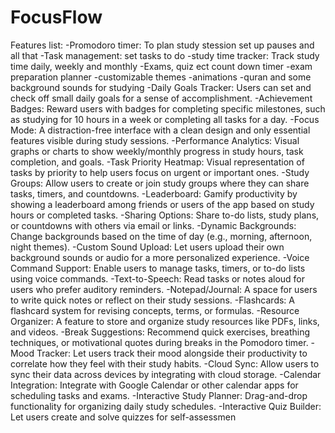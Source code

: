 # FocusFlow

Features list:
  -Promodoro timer: To plan study stession set up pauses and all that
  -Task management: set tasks to do 
  -study time tracker: Track study time daily, weekly and monthly
  -Exams, quiz ect count down timer
  -exam preparation planner 
  -customizable themes
  -animations
  -quran and some background sounds for studying
  -Daily Goals Tracker: Users can set and check off small daily goals for a sense of accomplishment.
  -Achievement Badges: Reward users with badges for completing specific milestones, such as studying for 10 hours in a week or completing all tasks for a day.
  -Focus Mode: A distraction-free interface with a clean design and only essential features visible during study sessions.
  -Performance Analytics: Visual graphs or charts to show weekly/monthly progress in study hours, task completion, and goals.
  -Task Priority Heatmap: Visual representation of tasks by priority to help users focus on urgent or important ones.
  -Study Groups: Allow users to create or join study groups where they can share tasks, timers, and countdowns.
  -Leaderboard: Gamify productivity by showing a leaderboard among friends or users of the app based on study hours or completed tasks.
  -Sharing Options: Share to-do lists, study plans, or countdowns with others via email or links.
  -Dynamic Backgrounds: Change backgrounds based on the time of day (e.g., morning, afternoon, night themes).
  -Custom Sound Upload: Let users upload their own background sounds or audio for a more personalized experience.
  -Voice Command Support: Enable users to manage tasks, timers, or to-do lists using voice commands.
  -Text-to-Speech: Read tasks or notes aloud for users who prefer auditory reminders.
  -Notepad/Journal: A space for users to write quick notes or reflect on their study sessions.
  -Flashcards: A flashcard system for revising concepts, terms, or formulas.
  -Resource Organizer: A feature to store and organize study resources like PDFs, links, and videos.
  -Break Suggestions: Recommend quick exercises, breathing techniques, or motivational quotes during breaks in the Pomodoro timer.
  -Mood Tracker: Let users track their mood alongside their productivity to correlate how they feel with their study habits.
  -Cloud Sync: Allow users to sync their data across devices by integrating with cloud storage.
  -Calendar Integration: Integrate with Google Calendar or other calendar apps for scheduling tasks and exams.
  -Interactive Study Planner: Drag-and-drop functionality for organizing daily study schedules.
  -Interactive Quiz Builder: Let users create and solve quizzes for self-assessmen
